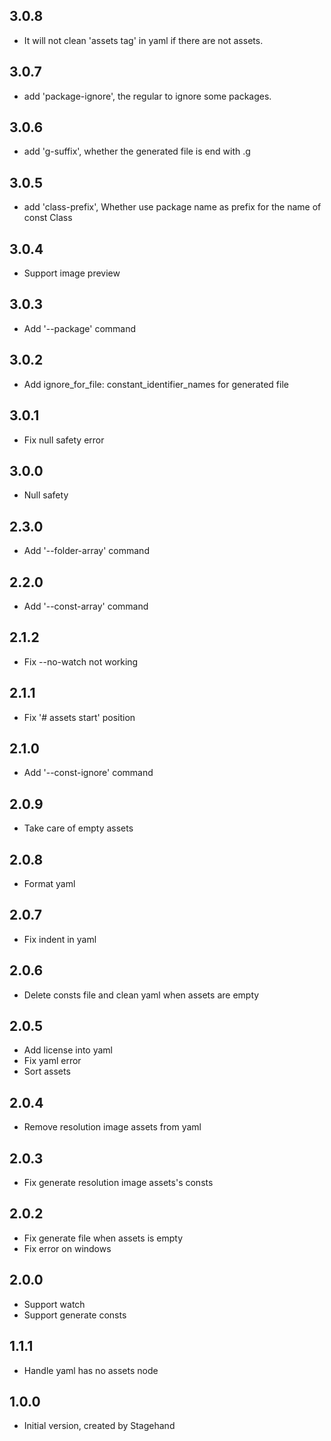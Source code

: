 ## 3.0.8

* It will not clean 'assets tag' in yaml if there are not assets.

## 3.0.7

* add 'package-ignore', the regular to ignore some packages.

## 3.0.6

* add 'g-suffix', whether the generated file is end with .g

## 3.0.5

* add 'class-prefix', Whether use package name as prefix for the name of const Class

## 3.0.4

* Support image preview

## 3.0.3

* Add '--package' command

## 3.0.2

* Add ignore_for_file: constant_identifier_names for generated file

## 3.0.1

* Fix null safety error
  
## 3.0.0

* Null safety
  
## 2.3.0

* Add '--folder-array' command

## 2.2.0

* Add '--const-array' command
  
## 2.1.2

* Fix --no-watch not working
  
## 2.1.1

* Fix '# assets start' position

## 2.1.0

* Add '--const-ignore' command

## 2.0.9

* Take care of empty assets

## 2.0.8

* Format yaml

## 2.0.7

* Fix indent in yaml

## 2.0.6

* Delete consts file and clean yaml when assets are empty

## 2.0.5

* Add license into yaml
* Fix yaml error
* Sort assets

## 2.0.4

* Remove resolution image assets from yaml

## 2.0.3

* Fix generate resolution image assets's consts

## 2.0.2

* Fix generate file when assets is empty
* Fix error on windows

## 2.0.0

* Support watch
* Support generate consts

## 1.1.1

* Handle yaml has no assets node

## 1.0.0

* Initial version, created by Stagehand
